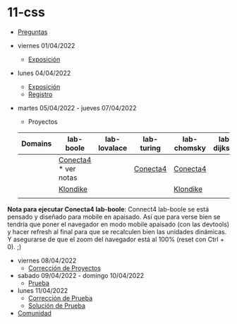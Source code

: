 # 11-css

- [Preguntas](https://escuela.it/master-programacion-diseno-software)
- viernes 01/04/2022
  - [Exposición](https://escuela.it/master-programacion-diseno-software)
- lunes 04/04/2022
  - [Exposición](https://escuela.it/master-programacion-diseno-software)
  - [Registro](https://forms.gle/gB7e7DFBovHvovMh6)
- martes 05/04/2022 - jueves 07/04/2022
  - Proyectos
  
  |Domains|lab-boole|lab-lovalace|lab-turing|lab-chomsky|lab-dijkstra|
  |-------|---------|------------|----------|-----------|--------------|
  |       |[Conecta4](https://github.com/USantaTecla-ed-mpds/lab-boole/tree/master/tech-css/game-connect4/0.0.publicationLanguage) * ver notas|            |  [Conecta4](https://github.com/USantaTecla-ed-mpds/lab-turing/tree/master/tech-css/game-connect4)        |   [Conecta4](https://github.com/USantaTecla-ed-mpds/lab-chomsky/tree/master/tech-css/game-connect4/0.0.publicationLanguage)        |              |
  |       |  [Klondike](https://github.com/USantaTecla-ed-mpds/lab-boole/tree/master/tech-css/game-klondike/0.0.publicationLanguage#responsive--fluid-html--css)       |            |          |  [Klondike](https://github.com/USantaTecla-ed-mpds/lab-chomsky/tree/master/tech-css/game-klondike/0.0.publicationLanguage)         |              |
  |       |         |            |          |           |              |


**Nota para ejecutar Conecta4 lab-boole**: Connect4 lab-boole se está pensado y diseñado para mobile en apaisado.
Así que para verse bien se tendría que poner el navegador en modo mobile apaisado (con las devtools) y hacer refresh al final para que se recalculen bien las unidades dinámicas.
Y asegurarse de que el zoom del navegador está al 100% (reset con Ctrl + 0).  ;)

- viernes 08/04/2022
  - [Corrección de Proyectos](https://escuela.it/master-programacion-diseno-software)
- sabado 09/04/2022 - domingo 10/04/2022
  - [Prueba](https://forms.gle/xiKkFgPx3PsBwod97)
- lunes 11/04/2022
  - [Corrección de Prueba](https://escuela.it/master-programacion-diseno-software)
  - [Solución de Prueba](https://docs.google.com/spreadsheets/d/1Uwtqa5VdD5wK2X7eLgkS6_th16aPnsW8pa5Ft2TyLPo/edit#gid=0)
- [Comunidad](https://app.slack.com/client/T02S3KYD464/C02UL60KHEC)